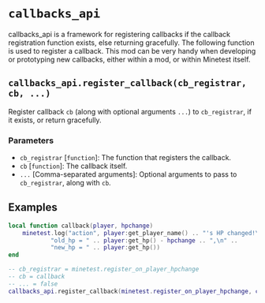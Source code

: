 # `callbacks_api`

callbacks_api is a framework for registering callbacks if the callback registration function exists, else returning gracefully. The following function is used to register a callback. This mod can be very handy when developing or prototyping new callbacks, either within a mod, or within Minetest itself.

## `callbacks_api.register_callback(cb_registrar, cb, ...)`

Register callback `cb` (along with optional arguments `...`) to `cb_registrar`, if it exists, or return gracefully.

### Parameters

- `cb_registrar` [`function`]: The function that registers the callback.
- `cb` [`function`]: The callback itself.
- `...` [Comma-separated arguments]: Optional arguments to pass to `cb_registrar`, along with `cb`.

## Examples

```lua
local function callback(player, hpchange)
    minetest.log("action", player:get_player_name() .. "'s HP changed!\n" ..
            "old_hp = " .. player:get_hp() - hpchange .. ",\n" ..
            "new_hp = " .. player:get_hp())
end

-- cb_registrar = minetest.register_on_player_hpchange
-- cb = callback
-- ... = false
callbacks_api.register_callback(minetest.register_on_player_hpchange, callback, false)
```
